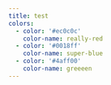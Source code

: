 ```yaml
---
title: test
colors:
  - color: '#ec0c0c'
    color-name: really-red
  - color: '#0018ff'
    color-name: super-blue
  - color: '#4aff00'
    color-name: greeeen
---
```



